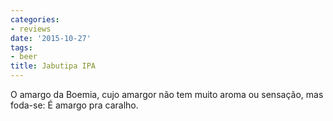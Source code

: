 ```yaml
---
categories:
- reviews
date: '2015-10-27'
tags:
- beer
title: Jabutipa IPA
---
```


O amargo da Boemia, cujo amargor não tem muito aroma ou sensação, mas foda-se: É amargo pra caralho.